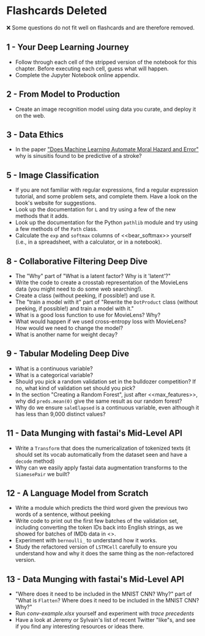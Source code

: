 # Flashcards Deleted

❌ Some questions do not fit well on flashcards and are therefore removed.

## 1 - Your Deep Learning Journey

- Follow through each cell of the stripped version of the notebook for this chapter. Before executing each cell, guess what will happen.
- Complete the Jupyter Notebook online appendix.

## 2 - From Model to Production

- Create an image recognition model using data you curate, and deploy it on the web.

## 3 - Data Ethics

- In the paper ["Does Machine Learning Automate Moral Hazard and Error"](https://scholar.harvard.edu/files/sendhil/files/aer.p20171084.pdf) why is sinusitis found to be predictive of a stroke?

## 5 - Image Classification

- If you are not familiar with regular expressions, find a regular expression tutorial, and some problem sets, and complete them. Have a look on the book's website for suggestions.
- Look up the documentation for `L` and try using a few of the new methods that it adds.
- Look up the documentation for the Python `pathlib` module and try using a few methods of the `Path` class.
- Calculate the `exp` and `softmax` columns of <<bear_softmax>> yourself (i.e., in a spreadsheet, with a calculator, or in a notebook).

## 8 - Collaborative Filtering Deep Dive

- The "Why" part of "What is a latent factor? Why is it 'latent'?"
- Write the code to create a crosstab representation of the MovieLens data (you might need to do some web searching!).
- Create a class (without peeking, if possible!) and use it.
- The "train a model with it" part of "Rewrite the `DotProduct` class (without peeking, if possible!) and train a model with it."
- What is a good loss function to use for MovieLens? Why?
- What would happen if we used cross-entropy loss with MovieLens? How would we need to change the model?
- What is another name for weight decay?

## 9 - Tabular Modeling Deep Dive

- What is a continuous variable?
- What is a categorical variable?
- Should you pick a random validation set in the bulldozer competition? If no, what kind of validation set should you pick?
- In the section "Creating a Random Forest", just after <<max_features>>, why did `preds.mean(0)` give the same result as our random forest?
- Why do we ensure `saleElapsed` is a continuous variable, even although it has less than 9,000 distinct values?

## 11 - Data Munging with fastai's Mid-Level API

- Write a `Transform` that does the numericalization of tokenized texts (it should set its vocab automatically from the dataset seen and have a `decode` method)
- Why can we easily apply fastai data augmentation transforms to the `SiamesePair` we built?

## 12 - A Language Model from Scratch

- Write a module which predicts the third word given the previous two words of a sentence, without peeking
- Write code to print out the first few batches of the validation set, including converting the token IDs back into English strings, as we showed for batches of IMDb data in <>.
- Experiment with `bernoulli_` to understand how it works.
- Study the refactored version of `LSTMCell` carefully to ensure you understand how and why it does the same thing as the non-refactored version.

## 13 - Data Munging with fastai's Mid-Level API

- "Where does it need to be included in the MNIST CNN? Why?" part of "What is `Flatten`? Where does it need to be included in the MNIST CNN? Why?"
- Run *conv-example.xlsx* yourself and experiment with *trace precedents*
- Have a look at Jeremy or Sylvain's list of recent Twitter "like"s, and see if you find any interesting resources or ideas there.
